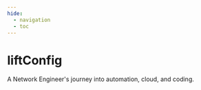 ```yaml
---
hide:
  - navigation
  - toc
---
```


# liftConfig

A Network Engineer's journey into automation, cloud, and coding.